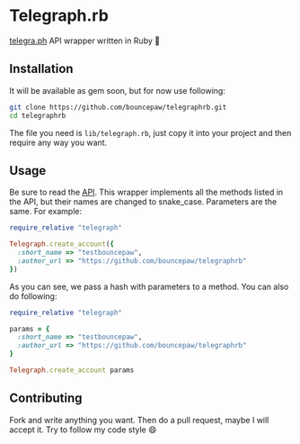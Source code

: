 # Telegraph.rb
[telegra.ph](telegra.ph) API wrapper written in Ruby :gem:

## Installation
It will be available as gem soon, but for now use following:

```bash
git clone https://github.com/bouncepaw/telegraphrb.git
cd telegraphrb
```

The file you need is `lib/telegraph.rb`, just copy it into your project and then require any way you want.

## Usage

Be sure to read the [API](telegra.ph). This wrapper implements all the methods listed in the API, but their names are changed to snake_case. Parameters are the same. For example:

```ruby
require_relative "telegraph"

Telegraph.create_account({
  :short_name => "testbouncepaw",
  :author_url => "https://github.com/bouncepaw/telegraphrb"
})
```

As you can see, we pass a hash with parameters to a method. You can also do following:

```ruby
require_relative "telegraph"

params = {
  :short_name => "testbouncepaw",
  :author_url => "https://github.com/bouncepaw/telegraphrb"
}

Telegraph.create_account params
```

## Contributing

Fork and write anything you want. Then do a pull request, maybe I will accept it. Try to follow my code style :smile:
